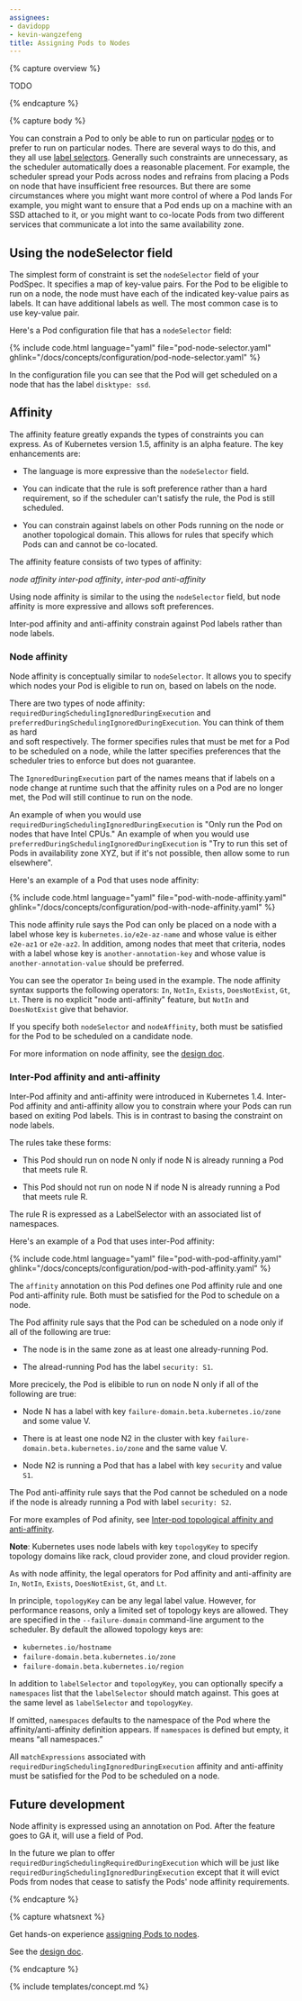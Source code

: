 ```yaml
---
assignees:
- davidopp
- kevin-wangzefeng
title: Assigning Pods to Nodes
---
```


{% capture overview %}

TODO

{% endcapture %}

{% capture body %}

You can constrain a Pod to only be able to run on particular
[nodes](/docs/admin/node/) or to prefer to run on particular nodes. There are
several ways to do this, and they all use
[label selectors](/docs/user-guide/labels/).
Generally such constraints are unnecessary, as the scheduler automatically does
a reasonable placement. For example, the scheduler spread your Pods across nodes
and refrains from placing a Pods on node that have insufficient free resources.
But there are some circumstances where you might want more control of where a Pod
lands For example, you might want to ensure that a Pod ends up on a machine with
an SSD attached to it, or you might want to co-locate Pods from two different
services that communicate a lot into the same availability zone.

## Using the nodeSelector field

The simplest form of constraint is set the `nodeSelector` field of your PodSpec. It
specifies a map of key-value pairs. For the Pod to be eligible to run on a node,
the node must have each of the indicated key-value pairs as labels. It can have
additional labels as well. The most common case is to use key-value pair.

Here's a Pod configuration file that has a `nodeSelector` field:

{% include code.html language="yaml" file="pod-node-selector.yaml" ghlink="/docs/concepts/configuration/pod-node-selector.yaml" %}

In the configuration file you can see that the Pod will get scheduled on a node that
has the label `disktype: ssd`.

## Affinity

The affinity feature greatly expands the types of constraints you can
express. As of Kubernetes version 1.5, affinity is an alpha feature.
The key enhancements are:

* The language is more expressive than the `nodeSelector` field.

* You can indicate that the rule is soft preference rather than a hard requirement,
so if the scheduler can't satisfy the rule, the Pod is still scheduled.

* You can constrain against labels on other Pods running on the node or another
topological domain. This allows for rules that specify which Pods can and cannot be
co-located.

The affinity feature consists of two types of affinity:

*node affinity*
*inter-pod affinity*, *inter-pod anti-affinity*

Using node affinity is similar to the using the `nodeSelector` field, but
node affinity is more expressive and allows soft preferences.

Inter-pod affinity and anti-affinity constrain against Pod labels rather than node labels.

### Node affinity

Node affinity is conceptually similar to `nodeSelector`. It allows you to specify
which nodes your Pod is eligible to run on, based on labels on the node.

There are two types of node affinity: `requiredDuringSchedulingIgnoredDuringExecution`
and `preferredDuringSchedulingIgnoredDuringExecution`. You can think of them as hard\
and soft respectively. The former specifies rules that must be met for a Pod to be scheduled
on a node, while the latter specifies preferences that the scheduler tries to enforce but
does not guarantee. 

The `IgnoredDuringExecution` part of the names means that if labels on a node change at
runtime such that the affinity rules on a Pod are no longer met, the Pod will still
continue to run on the node.

An example of when you would use `requiredDuringSchedulingIgnoredDuringExecution` is
"Only run the Pod on nodes that have Intel CPUs." An example of when you would use
`preferredDuringSchedulingIgnoredDuringExecution` is "Try to run this set of Pods in
availability zone XYZ, but if it's not possible, then allow some to run elsewhere".

Here's an example of a Pod that uses node affinity:

{% include code.html language="yaml" file="pod-with-node-affinity.yaml" ghlink="/docs/concepts/configuration/pod-with-node-affinity.yaml" %}

This node affinity rule says the Pod can only be placed on a node with a label whose key is
`kubernetes.io/e2e-az-name` and whose value is either `e2e-az1` or `e2e-az2`. In addition,
among nodes that meet that criteria, nodes with a label whose key is `another-annotation-key`
and whose value is `another-annotation-value` should be preferred.

You can see the operator `In` being used in the example. The node affinity syntax
supports the following operators: `In`, `NotIn`, `Exists`, `DoesNotExist`, `Gt`, `Lt`.
There is no explicit "node anti-affinity" feature, but `NotIn` and `DoesNotExist` give
that behavior.

If you specify both `nodeSelector` and `nodeAffinity`, both must be satisfied for the
Pod to be scheduled on a candidate node.

For more information on node affinity, see the
[design doc](https://github.com/kubernetes/kubernetes/blob/{{page.githubbranch}}/docs/design/nodeaffinity.md).

### Inter-Pod affinity and anti-affinity

Inter-Pod affinity and anti-affinity were introduced in Kubernetes 1.4.
Inter-Pod affinity and anti-affinity allow you to constrain where your Pods can
run based on exiting Pod labels. This is in contrast to basing the constraint
on node labels.

The rules take these forms:

* This Pod should run on node N only if node N is already running a Pod that meets rule R.

* This Pod should not run on node N if node N is already running a Pod that meets rule R.

The rule R is expressed as a LabelSelector with an associated list of namespaces. 

Here's an example of a Pod that uses inter-Pod affinity:

{% include code.html language="yaml" file="pod-with-pod-affinity.yaml" ghlink="/docs/concepts/configuration/pod-with-pod-affinity.yaml" %}

The `affinity` annotation on this Pod defines one Pod affinity rule and one Pod
anti-affinity rule. Both must be satisfied for the Pod to schedule on a node. 

The Pod affinity rule says that the Pod can be scheduled on a node only if all
of the following are true:

* The node is in the same zone as at least one already-running Pod.

* The alread-running Pod has the label `security: S1`. 

More precicely, the Pod is elibible to run on node N only if all of the
following are true:

* Node N has a label with key `failure-domain.beta.kubernetes.io/zone` and some value V.

* There is at least one node N2 in the cluster with key `failure-domain.beta.kubernetes.io/zone`
and the same value V.

* Node N2 is running a Pod that has a label with key `security` and value `S1`.

The Pod anti-affinity rule says that the Pod cannot be scheduled on a node if
the node is already running a Pod with label `security: S2`. 

For more examples of Pod afinity, see
[Inter-pod topological affinity and anti-affinity](https://github.com/kubernetes/community/blob/master/contributors/design-proposals/podaffinity.md).

**Note**: Kubernetes uses node labels with key `topologyKey` to specify topology
domains like rack, cloud provider zone, and cloud provider region.

As with node affinity, the legal operators for Pod affinity and anti-affinity are
`In`, `NotIn`, `Exists`, `DoesNotExist`, `Gt`, and `Lt`.

In principle, `topologyKey` can be any legal label value. However, for performance
reasons, only a limited set of topology keys are allowed. They are specified in
the `--failure-domain` command-line argument to the scheduler. By default the
allowed topology keys are:

* `kubernetes.io/hostname`
* `failure-domain.beta.kubernetes.io/zone`
* `failure-domain.beta.kubernetes.io/region`

In addition to `labelSelector` and `topologyKey`, you can optionally specify a
`namespaces` list that the `labelSelector` should match against. 
This goes at the same level as `labelSelector` and `topologyKey`. 

If omitted, `namespaces` defaults to the namespace of the Pod where the
affinity/anti-affinity definition appears. If `namespaces` is defined but empty,
it means “all namespaces.”

All `matchExpressions` associated with `requiredDuringSchedulingIgnoredDuringExecution`
affinity and anti-affinity must be satisfied for the Pod to be scheduled on a node. 

## Future development

Node affinity is expressed using an annotation on Pod. After the feature goes to GA it,
will use a field of Pod.

In the future we plan to offer
`requiredDuringSchedulingRequiredDuringExecution` which will be just like `requiredDuringSchedulingIgnoredDuringExecution`
except that it will evict Pods from nodes that cease to satisfy the Pods' node affinity requirements.

{% endcapture %}


{% capture whatsnext %}

Get hands-on experience
[assigning Pods to nodes](/docs/tasks/administer-cluster/assign-pods-nodes/).

See the
[design doc](https://github.com/kubernetes/kubernetes/blob/{{page.githubbranch}}/docs/design/podaffinity.md).

{% endcapture %}

{% include templates/concept.md %}

